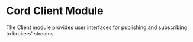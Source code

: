 # Cord Client Module

The Client module provides user interfaces for publishing and subscribing to brokers'
streams.

